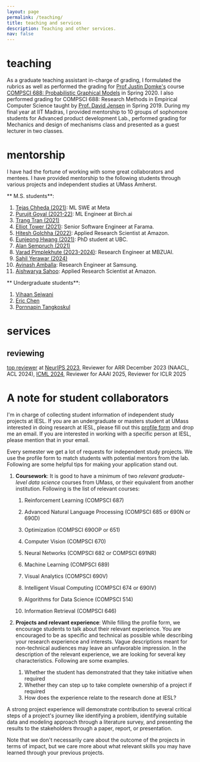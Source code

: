 ```yaml
---
layout: page
permalink: /teaching/
title: teaching and services
description: Teaching and other services.
nav: false
---
```



# teaching 

As a graduate teaching assistant in-charge of grading, I formulated the rubrics as well as performed the grading for [Prof Justin Domke's](https://people.cs.umass.edu/~domke/) course [COMPSCI 688: Probabilistic Graphical Models](https://people.cs.umass.edu/~domke/courses/compsci688/) in Spring 2020. I also performed grading for COMPSCI 688: Research Methods in Empirical Computer Science taught by [Prof. David Jensen](https://groups.cs.umass.edu/jensen/) in Spring 2019.
During my final year at IIT Madras, I provided mentorship to 10 groups of sophomore students for Advanced product development Lab., performed grading for Mechanics and design of mechanisms class and presented as a guest lecturer in two classes.

# mentorship

I have had the fortune of working with some great collaborators and mentees. I have provided mentorship to the following students through various projects and independent studies at UMass Amherst.

** M.S. students**:

1. [Tejas Chheda (2021)](https://in.linkedin.com/in/tejas-chh): ML SWE at Meta
2. [Purujit Goyal (2021-22)](https://www.cics.umass.edu/people/goyal-purujit): ML Engineer at Birch.ai
3. [Trang Tran (2021) ]()
3. [Elliot Tower (2021)](https://www.linkedin.com/in/elliot-tower/): Senior Software Engineer at Farama.
4. [Hitesh Golchha (2022)](https://hitzkrieg.github.io/website/): Applied Research Scientist at Amazon.
5. [Eunjeong Hwang (2021)](https://eujhwang.github.io/): PhD student at UBC.
6. [Alan Sempruch (2021)]()
7. [Varad Pimplekhute (2023-2024)](https://nightlessbaron.github.io/): Research Engineer at MBZUAI.
8. [Sahil Yerawar (2024)](https://www.linkedin.com/in/sahil-yerawar-275222101)
9. [Avinash Amballa](https://www.linkedin.com/in/avinashamballa/): Research Engineer at Samsung.
10. [Aishwarya Sahoo](https://www.linkedin.com/in/aishwarya-sahoo-x/): Applied Research Scientist at Amazon.

** Undergraduate students**:
1. [Vihaan Sejwani]()
2. [Eric Chen]()
3. [Pornnapin Tangkoskul]()

# services

## reviewing



[top reviewer](https://neurips.cc/Conferences/2023/ProgramCommittee#top-reivewers) at [NeurIPS 2023](https://neurips.cc/Conferences/2023/ProgramCommittee), Reviewer for ARR December 2023 (NAACL, ACL 2024), [ICML 2024](https://icml.cc/Conferences/2024/Reviewers), Reviewer for AAAI 2025, Reviewer for ICLR 2025


# A note for student collaborators

I'm in charge of collecting student information of independent study projects at IESL. If you are an undergraduate or masters student at UMass interested in doing research at IESL, please fill out this [profile form](https://docs.google.com/forms/d/e/1FAIpQLSfYSV23m2_yhMhlPKR0p4wsTPFFJSImr7_JcXQDJeLaOc4n5A/viewform?usp=sf_link) and drop me an email. If you are interested in working with a specific person at IESL, please mention that in your email. 

Every semester we get a lot of requests for independent study projects. We use the profile form to match students with potential mentors from the lab. Following are some helpful tips for making your application stand out.

1. **Coursework**: It is good to have a minimum of two *relevant graduate-level data science* courses from UMass, or their equivalent from another institution. Following is the list of relevant courses:

    1. Reinforcement Learning (COMPSCI 687)

    2. Advanced Natural Language Processing (COMPSCI 685 or 690N or 690D)

    3. Optimization (COMPSCI 690OP or 651)

    4. Computer Vision (COMPSCI 670)

    5. Neural Networks (COMPSCI 682 or COMPSCI 691NR)

    6. Machine Learning (COMPSCI 689)

    7. Visual Analytics (COMPSCI 690V)

    8. Intelligent Visual Computing (COMPSCI 674 or 690IV)

    9. Algorithms for Data Science (COMPSCI 514)

    10. Information Retrieval (COMPSCI 646)


2. **Projects and relevant experience**: While filling the profile form, we encourage students to talk about their relevant experience. You are encouraged to be as specific and technical as possible while describing your research experience and interests. Vague descriptions meant for non-technical audiences may leave an unfavorable impression.
In the description of the relevant experience, we are looking for several key characteristics. Following are some examples.
    1. Whether the student has demonstrated that they take initiative when required
    2. Whether they can step up to take complete ownership of a project if required
    3. How does the experience relate to the research done at IESL?

A strong project experience will demonstrate contribution to several critical steps of a project's journey like identifying a problem, identifying suitable data and modeling approach through a literature survey,  and presenting the results to the stakeholders through a paper, report, or presentation.

Note that we don't necessarily care about the outcome of the projects in terms of impact, but we care more about what relevant skills you may have learned through your previous projects. 

